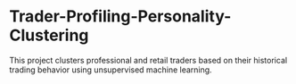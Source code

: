 # Trader-Profiling-Personality-Clustering
This project clusters professional and retail traders based on their historical trading behavior using unsupervised machine learning.
